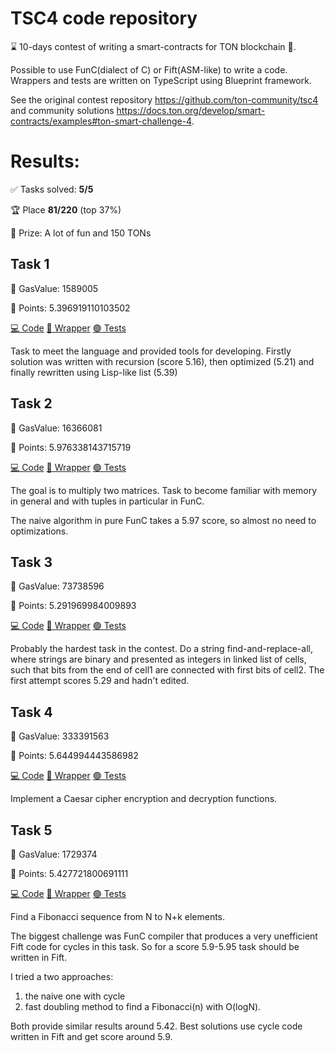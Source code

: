 # TSC4 code repository

⌛ 10-days contest of writing a smart-contracts for TON blockchain 💎.

Possible to use FunC(dialect of C) or Fift(ASM-like) to write a code. Wrappers and tests are written on TypeScript using Blueprint framework.

See the original contest repository https://github.com/ton-community/tsc4 and community solutions https://docs.ton.org/develop/smart-contracts/examples#ton-smart-challenge-4.


# Results:

✅ Tasks solved: **5/5** 

🏆 Place **81/220** (top 37%)

💎 Prize: A lot of fun and 150 TONs


## Task 1
🚀 GasValue: 1589005

💯 Points: 5.396919110103502

[💻 Code](contracts/1.fc) [🌯 Wrapper](wrappers/Task1.fc) [🟢 Tests](tests/Task1.spec.ts)

Task to meet the language and provided tools for developing. Firstly solution was written with recursion (score 5.16), then optimized (5.21) and finally rewritten using Lisp-like list (5.39)

## Task 2
🚀 GasValue: 16366081

💯 Points: 5.976338143715719

[💻 Code](contracts/2.fc) [🌯 Wrapper](wrappers/Task2.fc) [🟢 Tests](tests/Task2.spec.ts)

The goal is to multiply two matrices. Task to become familiar with memory in general and with tuples in particular in FunC.

The naive algorithm in pure FunC takes a 5.97 score, so almost no need to optimizations.


## Task 3
🚀 GasValue: 73738596

💯 Points: 5.291969984009893

[💻 Code](contracts/3.fc) [🌯 Wrapper](wrappers/Task3.fc) [🟢 Tests](tests/Task3.spec.ts)

Probably the hardest task in the contest. Do a string find-and-replace-all, where strings are binary and presented as integers in linked list of cells, such that bits from the end of cell1 are connected with first bits of cell2.
The first attempt scores 5.29 and hadn't edited.


## Task 4
🚀 GasValue: 333391563

💯 Points: 5.644994443586982

[💻 Code](contracts/4.fc) [🌯 Wrapper](wrappers/Task4.fc) [🟢 Tests](tests/Task4.spec.ts)

Implement a Caesar cipher encryption and decryption functions.



## Task 5
🚀 GasValue: 1729374

💯 Points: 5.427721800691111

[💻 Code](contracts/5.fc) [🌯 Wrapper](wrappers/Task5.fc) [🟢 Tests](tests/Task5.spec.ts)

Find a Fibonacci sequence from N to N+k elements.

The biggest challenge was FunC compiler that produces a very unefficient Fift code for cycles in this task. So for a score 5.9-5.95 task should be written in Fift.

I tried a two approaches: 

1. the naive one with cycle
2. fast doubling method to find a Fibonacci(n) with O(logN).
  
Both provide similar results around 5.42. Best solutions use cycle code written in Fift and get score around 5.9.

